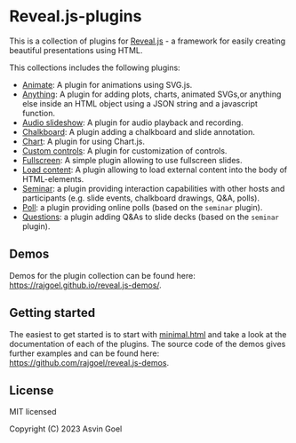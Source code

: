 # Reveal.js-plugins

This is a collection of plugins for [Reveal.js](https://revealjs.com) - a framework for easily creating beautiful presentations using HTML.

This collections includes the following plugins:

- [Animate](https://github.com/rajgoel/reveal.js-plugins/tree/master/animate): A plugin for animations using SVG.js.
- [Anything](https://github.com/rajgoel/reveal.js-plugins/tree/master/anything): A plugin for adding plots, charts, animated SVGs,or anything else inside an HTML object using a JSON string and a javascript function.
- [Audio slideshow](https://github.com/rajgoel/reveal.js-plugins/tree/master/audio-slideshow): A plugin for audio playback and recording.
- [Chalkboard](https://github.com/rajgoel/reveal.js-plugins/tree/master/chalkboard): A plugin adding a chalkboard and slide annotation.
- [Chart](https://github.com/rajgoel/reveal.js-plugins/tree/master/chart):  A plugin for using Chart.js.
- [Custom controls](https://github.com/rajgoel/reveal.js-plugins/tree/master/customcontrols):  A plugin for customization of controls.
- [Fullscreen](https://github.com/rajgoel/reveal.js-plugins/tree/master/fullscreen):  A simple plugin allowing to use fullscreen slides.
 - [Load content](https://github.com/rajgoel/reveal.js-plugins/tree/master/loadcontent): A plugin allowing to load external content into the body of HTML-elements.
- [Seminar](https://github.com/rajgoel/reveal.js-plugins/tree/master/seminar): a plugin providing interaction capabilities with other hosts and participants (e.g. slide events, chalkboard drawings, Q&A, polls).
- [Poll](https://github.com/rajgoel/reveal.js-plugins/tree/master/poll): a plugin providing online polls (based on the `seminar` plugin).
- [Questions](https://github.com/rajgoel/reveal.js-plugins/tree/master/questions): a plugin adding Q&As to slide decks (based on the `seminar` plugin).

## Demos

Demos for the plugin collection can be found here: <https://rajgoel.github.io/reveal.js-demos/>.

## Getting started

The easiest to get started is to start with [minimal.html](minimal.html) and take a look at the documentation of each of the plugins. The source code of the demos gives further examples and can be found here: <https://github.com/rajgoel/reveal.js-demos>.


## License

MIT licensed

Copyright (C) 2023 Asvin Goel
